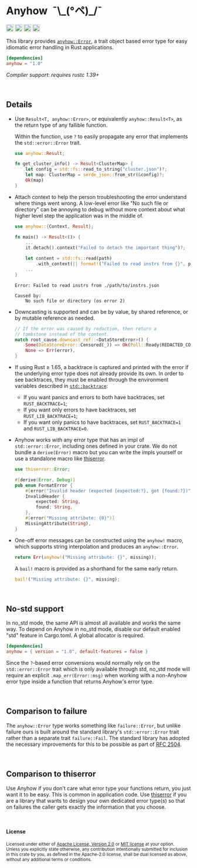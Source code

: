 # Anyhow&ensp;¯\\\_(°ペ)\_/¯

[<img alt="github" src="https://img.shields.io/badge/github-dtolnay/anyhow-8da0cb?style=for-the-badge&labelColor=555555&logo=github" height="20">](https://github.com/dtolnay/anyhow)
[<img alt="crates.io" src="https://img.shields.io/crates/v/anyhow.svg?style=for-the-badge&color=fc8d62&logo=rust" height="20">](https://crates.io/crates/anyhow)
[<img alt="docs.rs" src="https://img.shields.io/badge/docs.rs-anyhow-66c2a5?style=for-the-badge&labelColor=555555&logo=docs.rs" height="20">](https://docs.rs/anyhow)
[<img alt="build status" src="https://img.shields.io/github/actions/workflow/status/dtolnay/anyhow/ci.yml?branch=master&style=for-the-badge" height="20">](https://github.com/dtolnay/anyhow/actions?query=branch%3Amaster)

This library provides [`anyhow::Error`][Error], a trait object based error type
for easy idiomatic error handling in Rust applications.

[Error]: https://docs.rs/anyhow/1.0/anyhow/struct.Error.html

```toml
[dependencies]
anyhow = "1.0"
```

_Compiler support: requires rustc 1.39+_

<br>

## Details

-   Use `Result<T, anyhow::Error>`, or equivalently `anyhow::Result<T>`, as the
    return type of any fallible function.

    Within the function, use `?` to easily propagate any error that implements the
    `std::error::Error` trait.

    ```rust
    use anyhow::Result;

    fn get_cluster_info() -> Result<ClusterMap> {
        let config = std::fs::read_to_string("cluster.json")?;
        let map: ClusterMap = serde_json::from_str(&config)?;
        Ok(map)
    }
    ```

-   Attach context to help the person troubleshooting the error understand where
    things went wrong. A low-level error like "No such file or directory" can be
    annoying to debug without more context about what higher level step the
    application was in the middle of.

    ```rust
    use anyhow::{Context, Result};

    fn main() -> Result<()> {
        ...
        it.detach().context("Failed to detach the important thing")?;

        let content = std::fs::read(path)
            .with_context(|| format!("Failed to read instrs from {}", path))?;
        ...
    }
    ```

    ```console
    Error: Failed to read instrs from ./path/to/instrs.json

    Caused by:
        No such file or directory (os error 2)
    ```

-   Downcasting is supported and can be by value, by shared reference, or by
    mutable reference as needed.

    ```rust
    // If the error was caused by redaction, then return a
    // tombstone instead of the content.
    match root_cause.downcast_ref::<DataStoreError>() {
        Some(DataStoreError::Censored(_)) => Ok(Poll::Ready(REDACTED_CONTENT)),
        None => Err(error),
    }
    ```

-   If using Rust &ge; 1.65, a backtrace is captured and printed with the error if
    the underlying error type does not already provide its own. In order to see
    backtraces, they must be enabled through the environment variables described
    in [`std::backtrace`]:

    -   If you want panics and errors to both have backtraces, set
        `RUST_BACKTRACE=1`;
    -   If you want only errors to have backtraces, set `RUST_LIB_BACKTRACE=1`;
    -   If you want only panics to have backtraces, set `RUST_BACKTRACE=1` and
        `RUST_LIB_BACKTRACE=0`.

    [`std::backtrace`]: https://doc.rust-lang.org/std/backtrace/index.html#environment-variables

-   Anyhow works with any error type that has an impl of `std::error::Error`,
    including ones defined in your crate. We do not bundle a `derive(Error)` macro
    but you can write the impls yourself or use a standalone macro like
    [thiserror].

    ```rust
    use thiserror::Error;

    #[derive(Error, Debug)]
    pub enum FormatError {
        #[error("Invalid header (expected {expected:?}, got {found:?})")]
        InvalidHeader {
            expected: String,
            found: String,
        },
        #[error("Missing attribute: {0}")]
        MissingAttribute(String),
    }
    ```

-   One-off error messages can be constructed using the `anyhow!` macro, which
    supports string interpolation and produces an `anyhow::Error`.

    ```rust
    return Err(anyhow!("Missing attribute: {}", missing));
    ```

    A `bail!` macro is provided as a shorthand for the same early return.

    ```rust
    bail!("Missing attribute: {}", missing);
    ```

<br>

## No-std support

In no_std mode, the same API is almost all available and works the same way. To
depend on Anyhow in no_std mode, disable our default enabled "std" feature in
Cargo.toml. A global allocator is required.

```toml
[dependencies]
anyhow = { version = "1.0", default-features = false }
```

Since the `?`-based error conversions would normally rely on the
`std::error::Error` trait which is only available through std, no_std mode will
require an explicit `.map_err(Error::msg)` when working with a non-Anyhow error
type inside a function that returns Anyhow's error type.

<br>

## Comparison to failure

The `anyhow::Error` type works something like `failure::Error`, but unlike
failure ours is built around the standard library's `std::error::Error` trait
rather than a separate trait `failure::Fail`. The standard library has adopted
the necessary improvements for this to be possible as part of [RFC 2504].

[RFC 2504]: https://github.com/rust-lang/rfcs/blob/master/text/2504-fix-error.md

<br>

## Comparison to thiserror

Use Anyhow if you don't care what error type your functions return, you just
want it to be easy. This is common in application code. Use [thiserror] if you
are a library that wants to design your own dedicated error type(s) so that on
failures the caller gets exactly the information that you choose.

[thiserror]: https://github.com/dtolnay/thiserror

<br>

#### License

<sup>
Licensed under either of <a href="LICENSE-APACHE">Apache License, Version
2.0</a> or <a href="LICENSE-MIT">MIT license</a> at your option.
</sup>

<br>

<sub>
Unless you explicitly state otherwise, any contribution intentionally submitted
for inclusion in this crate by you, as defined in the Apache-2.0 license, shall
be dual licensed as above, without any additional terms or conditions.
</sub>
